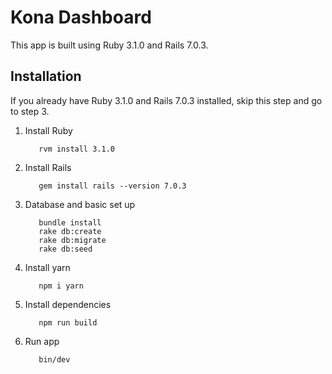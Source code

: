
Kona Dashboard
========

This app is built using Ruby 3.1.0 and Rails 7.0.3. 


Installation
------------
If you already have Ruby 3.1.0 and Rails 7.0.3 installed, skip this step and go to step 3.


1) Install Ruby 

          rvm install 3.1.0


2) Install Rails

          gem install rails --version 7.0.3
     
     
3) Database and basic set up
  
          bundle install 
          rake db:create
          rake db:migrate
          rake db:seed
        
4) Install yarn

          npm i yarn
          
          
5) Install dependencies 

          npm run build

5) Run app
          
          bin/dev
         

